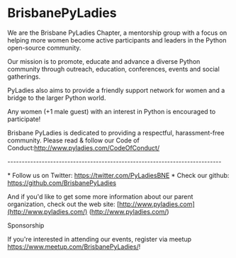 # BrisbanePyLadies

  We are the Brisbane PyLadies Chapter, a mentorship group with a focus on helping more women become active participants and leaders in the Python open-source community.

Our mission is to promote, educate and advance a diverse Python community through outreach, education, conferences, events and social gatherings.

PyLadies also aims to provide a friendly support network for women and a bridge to the larger Python world.

Any women (+1 male guest) with an interest in Python is encouraged to participate!

Brisbane PyLadies is dedicated to providing a respectful, harassment-free community. Please read & follow our Code of Conduct:http://www.pyladies.com/CodeOfConduct/

\---------------------------------------------------------------------------

\* Follow us on Twitter: https://twitter.com/PyLadiesBNE
\* Check our github: https://github.com/BrisbanePyLadies

And if you'd like to get some more information about our parent organization, check out the web site: [http://www.pyladies.com](http://www.pyladies.com/) (http://www.pyladies.com/)

Sponsorship

If you're interested in attending our events, register via meetup https://www.meetup.com/BrisbanePyLadies/!

